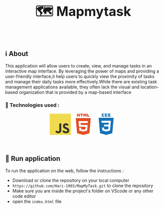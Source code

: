 # **<h2 align="center"> 🗺️ Mapmytask</h2>**
<br>

## ℹ️ About
This application will allow users to create, view, and manage tasks in an interactive map interface.
By leveraging the power of maps and providing a user-friendly interface,it help users to quickly view the proximity of tasks and manage their daily tasks more effectively.While there are existing task management applications available, they often lack the visual and location-based organization that is provided by a map-based interface
<br>
### :rocket: Technologies used :
<p align="center">
	<img src="https://github.com/devicons/devicon/blob/master/icons/javascript/javascript-original.svg" alt="js" width="70" height="70"/>
	<img src="https://github.com/devicons/devicon/blob/master/icons/html5/html5-plain-wordmark.svg" alt="html5"  width="70" height="70"/>
	<img src="https://github.com/devicons/devicon/blob/master/icons/css3/css3-plain-wordmark.svg" alt="css3" width="70" height="70"/>
</p>
<br>

## 🎲 Run application
To run the application on the web, follow the instructions :
- Download or clone the repository on your local computer
- `https://github.com/Hari-1903/MapMyTask.git` to clone the repository
- Make sure you are inside the project's folder on VScode or any other code editor
- open the `index.html` file
<br>
